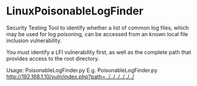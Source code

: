 # LinuxPoisonableLogFinder
Security Testing Tool to identify whether a list of common log files, which may be used for log poisoning, can be accessed from an known local file inclusion vulnerability.

You must identify a LFI vulnerability first, as well as the complete path that provides access to the root directory.

Usage: PoisonableLogFinder.py <root LFI URI>
E.g. PoisonableLogFinder.py http://192.168.1.10/vuln/index.php?path=../../../../../../
